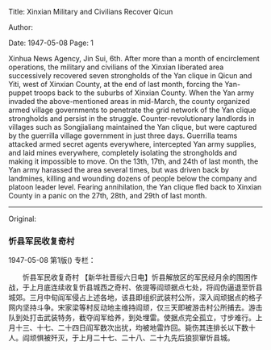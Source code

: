 Title: Xinxian Military and Civilians Recover Qicun

Author:

Date: 1947-05-08
Page: 1

Xinhua News Agency, Jin Sui, 6th. After more than a month of encirclement operations, the military and civilians of the Xinxian liberated area successively recovered seven strongholds of the Yan clique in Qicun and Yiti, west of Xinxian County, at the end of last month, forcing the Yan-puppet troops back to the suburbs of Xinxian County. When the Yan army invaded the above-mentioned areas in mid-March, the county organized armed village governments to penetrate the grid network of the Yan clique strongholds and persist in the struggle. Counter-revolutionary landlords in villages such as Songjialiang maintained the Yan clique, but were captured by the guerrilla village government in just three days. Guerrilla teams attacked armed secret agents everywhere, intercepted Yan army supplies, and laid mines everywhere, completely isolating the strongholds and making it impossible to move. On the 13th, 17th, and 24th of last month, the Yan army harassed the area several times, but was driven back by landmines, killing and wounding dozens of people below the company and platoon leader level. Fearing annihilation, the Yan clique fled back to Xinxian County in a panic on the 27th, 28th, and 29th of last month.



<hr /> 

Original: 


### 忻县军民收复奇村

1947-05-08
第1版()
专栏：

　　忻县军民收复奇村
    【新华社晋绥六日电】忻县解放区的军民经月余的围困作战，于上月底连续收复忻县城西之奇村、依提等阎顽据点七处，将阎伪逼退至忻县城郊。三月中旬阎军侵占上述各地，该县即组织武装村公所，深入阎顽据点的格子网内坚持斗争。宋家梁等村反动地主维持阎顽，仅三天即被游击村公所捕去。游击队到处打击武装特务，截夺阎军给养，到处埋雷。使据点完全孤立，寸步难行。上月十三、十七、二十四日阎军数次出扰，均被地雷炸回。毙伤其连排长以下数十人。阎顽惧被歼灭，于上月二十七、二十八、二十九先后狼狈窜忻县城。
